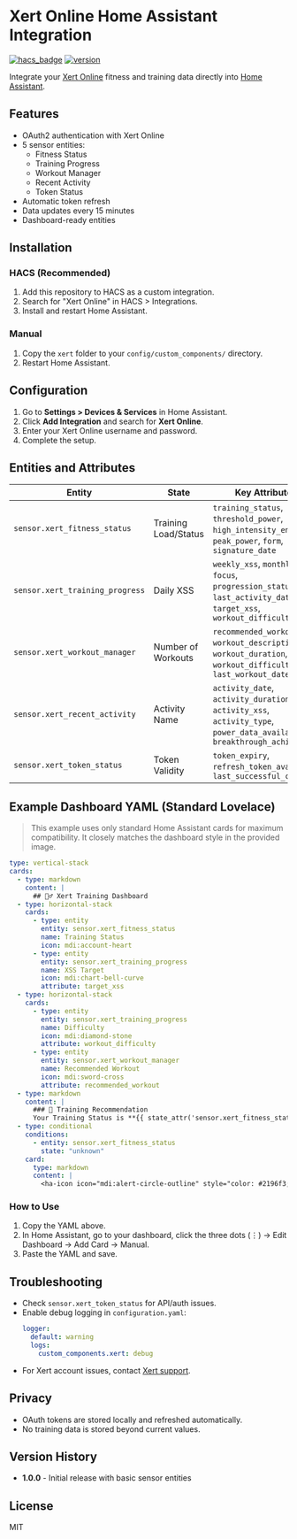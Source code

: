 # Xert Online Home Assistant Integration

[![hacs_badge](https://img.shields.io/badge/HACS-Custom-orange.svg)](https://github.com/custom-components/hacs)
[![version](https://img.shields.io/badge/version-1.0.0-blue.svg)](https://github.com/salihinsaealal/xert-homeassistant)

Integrate your [Xert Online](https://www.xertonline.com/) fitness and training data directly into [Home Assistant](https://www.home-assistant.io/).

## Features
- OAuth2 authentication with Xert Online
- 5 sensor entities:
  - Fitness Status
  - Training Progress
  - Workout Manager
  - Recent Activity
  - Token Status
- Automatic token refresh
- Data updates every 15 minutes
- Dashboard-ready entities

## Installation

### HACS (Recommended)
1. Add this repository to HACS as a custom integration.
2. Search for "Xert Online" in HACS > Integrations.
3. Install and restart Home Assistant.

### Manual
1. Copy the `xert` folder to your `config/custom_components/` directory.
2. Restart Home Assistant.

## Configuration
1. Go to **Settings > Devices & Services** in Home Assistant.
2. Click **Add Integration** and search for **Xert Online**.
3. Enter your Xert Online username and password.
4. Complete the setup.

## Entities and Attributes
| Entity | State | Key Attributes |
|--------|-------|---------------|
| `sensor.xert_fitness_status` | Training Load/Status | `training_status`, `threshold_power`, `high_intensity_energy`, `peak_power`, `form`, `signature_date` |
| `sensor.xert_training_progress` | Daily XSS | `weekly_xss`, `monthly_xss`, `focus`, `progression_status`, `last_activity_date`, `target_xss`, `workout_difficulty` |
| `sensor.xert_workout_manager` | Number of Workouts | `recommended_workout`, `workout_description`, `workout_duration`, `workout_difficulty`, `last_workout_date` |
| `sensor.xert_recent_activity` | Activity Name | `activity_date`, `activity_duration`, `activity_xss`, `activity_type`, `power_data_available`, `breakthrough_achieved` |
| `sensor.xert_token_status` | Token Validity | `token_expiry`, `refresh_token_available`, `last_successful_call` |

## Example Dashboard YAML (Standard Lovelace)

> This example uses only standard Home Assistant cards for maximum compatibility. It closely matches the dashboard style in the provided image.

```yaml
type: vertical-stack
cards:
  - type: markdown
    content: |
      ## 🚴‍♂️ Xert Training Dashboard
  - type: horizontal-stack
    cards:
      - type: entity
        entity: sensor.xert_fitness_status
        name: Training Status
        icon: mdi:account-heart
      - type: entity
        entity: sensor.xert_training_progress
        name: XSS Target
        icon: mdi:chart-bell-curve
        attribute: target_xss
  - type: horizontal-stack
    cards:
      - type: entity
        entity: sensor.xert_training_progress
        name: Difficulty
        icon: mdi:diamond-stone
        attribute: workout_difficulty
      - type: entity
        entity: sensor.xert_workout_manager
        name: Recommended Workout
        icon: mdi:sword-cross
        attribute: recommended_workout
  - type: markdown
    content: |
      ### 💪 Training Recommendation
      Your Training Status is **{{ state_attr('sensor.xert_fitness_status', 'training_status') }}** and you should consider a **{{ state_attr('sensor.xert_workout_manager', 'recommended_workout') }}** workout generating about **{{ state_attr('sensor.xert_training_progress', 'target_xss') }} XSS** with **{{ state_attr('sensor.xert_training_progress', 'workout_difficulty') }}** difficulty.
  - type: conditional
    conditions:
      - entity: sensor.xert_fitness_status
        state: "unknown"
    card:
      type: markdown
      content: |
        <ha-icon icon="mdi:alert-circle-outline" style="color: #2196f3;"></ha-icon> **No data?** Go to Node-RED and click "**Manual Test**" or "**Force Update**"
```

### How to Use
1. Copy the YAML above.
2. In Home Assistant, go to your dashboard, click the three dots (⋮) → Edit Dashboard → Add Card → Manual.
3. Paste the YAML and save.

## Troubleshooting
- Check `sensor.xert_token_status` for API/auth issues.
- Enable debug logging in `configuration.yaml`:
  ```yaml
  logger:
    default: warning
    logs:
      custom_components.xert: debug
  ```
- For Xert account issues, contact [Xert support](mailto:support@xertonline.com).

## Privacy
- OAuth tokens are stored locally and refreshed automatically.
- No training data is stored beyond current values.

## Version History
- **1.0.0** - Initial release with basic sensor entities

## License
MIT 